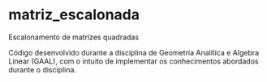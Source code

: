 # matriz_escalonada
Escalonamento de matrizes quadradas

Código desenvolvido durante a disciplina de Geometria Analítica e Algebra Linear (GAAL), com o intuito de implementar os conhecimentos abordados durante o disciplina.
